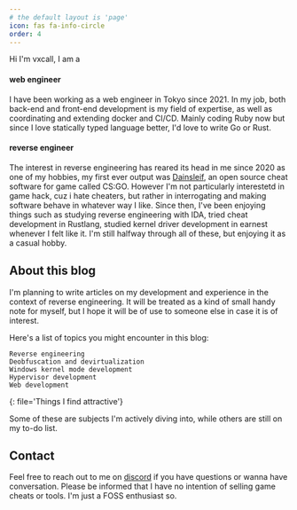 ```yaml
---
# the default layout is 'page'
icon: fas fa-info-circle
order: 4
---
```


Hi I'm vxcall, I am a

#### web engineer

I have been working as a web engineer in Tokyo since 2021. In my job, both back-end and front-end development is my field of expertise, as well as coordinating and extending docker and CI/CD. Mainly coding Ruby now but since I love statically typed language better, I'd love to write Go or Rust.

#### reverse engineer

The interest in reverse engineering has reared its head in me since 2020 as one of my hobbies, my first ever output was [Dainsleif](https://github.com/vxcall/Dainsleif), an open source cheat software for game called CS:GO. However I'm not particularly interestetd in game hack, cuz i hate cheaters, but rather in interrogating and making software behave in whatever way I like. Since then, I've been enjoying things such as studying reverse engineering with IDA, tried cheat development in Rustlang, studied kernel driver development in earnest whenever I felt like it. I'm still halfway through all of these, but enjoying it as a casual hobby.

## About this blog

I'm planning to write articles on my development and experience in the context of reverse engineering. It will be treated as a kind of small handy note for myself, but I hope it will be of use to someone else in case it is of interest.

Here's a list of topics you might encounter in this blog:

```
Reverse engineering
Deobfuscation and devirtualization
Windows kernel mode development
Hypervisor development
Web development
```
{: file='Things I find attractive'}

Some of these are subjects I'm actively diving into, while others are still on my to-do list.

## Contact

Feel free to reach out to me on [discord](https://tinyurl.com/discord-vxcall) if you have questions or wanna have conversation.
Please be informed that I have no intention of selling game cheats or tools. I'm just a FOSS enthusiast so.